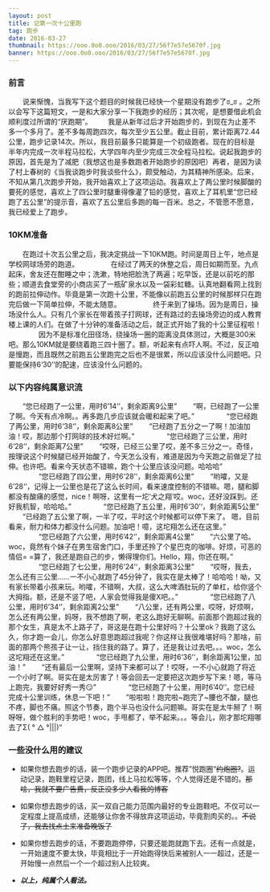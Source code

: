 ```yaml
---
layout: post
title: 记第一次十公里跑
tag: 跑步
date: 2016-03-27
thumbnail: https://ooo.0o0.ooo/2016/03/27/56f7e57e5670f.jpg
banner: https://ooo.0o0.ooo/2016/03/27/56f7e57e5670f.jpg
---
```

### 前言
　　说来惭愧，当我写下这个题目的时候我已经快一个星期没有跑步了ಠ_ಠ 。之所以会写下这篇短文，一是和大家分享一下我跑步的经历；其次呢，是想要借此机会顺利度过所谓的“厌跑期”。
    <!--more-->
　　我是从新年过后才开始跑步的，到现在为止差不多一个多月了。差不多每周跑四次，每次至少五公里。截止目前，累计距离72.44公里，跑步记录14次。所以，我目前最多只能算是一个初级跑者。现在的目标是半年内完成一次半程马拉松，大学四年内至少完成三次全程马拉松。说起我跑步的原因，首先是为了减肥（我想这也是多数跑者开始跑步的原因吧）再者，是因为读了村上春树的《当我谈跑步时我谈些什么》，颇受触动，为其精神所感染。后来，不知从第几次跑步开始，我开始喜欢上了这项运动。我喜欢上了两公里时候脚酸的要死的感觉，喜欢上了四公里时腿重得像灌了铅的感觉，喜欢上了耳机里“您已经跑了五公里”的提示音，喜欢了五公里后多跑的每一百米。总之，不管愿不愿意，我已经爱上了跑步。
### 10KM准备　
　　在跑过十次五公里之后，我决定挑战一下10KM跑。时间是周日上午，地点是学校网球场旁的跑道。
　　
　　在经过了两天的休整之后，周日如期而至。九点起床，舍友还在酣睡之中；洗漱，特地把脸洗了两遍；吃早饭，还是以前吃的那些；顺道去食堂旁的小商店买了一瓶矿泉水以及一袋彩虹糖。认真地翻看网上找到的跑前拉伸动作。毕竟是第一次跑十公里，不能像以前跑五公里的时候那样只在跑完后做一下简单拉伸，不能太随意。
　　
　　终于来到了操场。因为是周日，操场没什么人。只有几个家长在带着孩子打网球，还有路过的去操场旁边的成人教育楼上课的人们。在做了十分钟的准备活动之后，就正式开始了我的十公里征程啦！
　　
　　因为不是标准化田径场，绕操场一圈的距离没具体测过，大概是300米吧。那么10KM就是要绕着跑三四十圈了。额，听起来有点吓人啊。不过，反正咱是慢跑，而且既然之前跑五公里跑完之后也不是很累，所以应该没什么问题吧。只要能保持6‘30’‘的配速，应该没什么问题的。
### 以下内容纯属意识流
　　“您已经跑了一公里，用时6’14‘’，剩余距离9公里”
　　“啊，已经跑了一公里了啊。今天有点冷啊。。再多跑几步应该就会暖和起来了吧。”
　　
　　“您已经跑了两公里，用时6‘38‘’，剩余距离8公里”
　　“已经跑了五分之一了啊！加油加油！哎，那边那个打网球的技术好烂啊。”
　　
　　“您已经跑了三公里，用时6‘28‘’，剩余距离7公里”
　　“哎呀，已经三公里了哎，差不多三分之一。奇怪，按理说这个时候腿已经开始酸了，今天怎么没有，难道是因为今天跑之前做足了拉伸。也许吧。看来今天状态不错嘛，跑个十公里应该没问题。哈哈哈”
　　
　　“您已经跑了四公里，用时6‘28’‘，剩余距离6公里”
　　“哟嚯，又是6’28‘’，记得上一公里也是花了这么长时间，看来速度控制的不错嘛。嗯，腿和脚都没有酸痛的感觉，nice！啊呀，这里有一坨‘犬之翔’哎。woc，还好没踩到。还好我机智，哈哈哈。”
　　
　　“您已经跑了五公里，用时6‘30’‘，剩余距离5公里”
　　“已经跑了五公里了啊，一半了哎，平时这个时候都可以停下来了。 嗯，目前看来，耐力和体力都没什么问题。加油吧！噫，这坨翔怎么还在这里。”
　　
　　“您已经跑了六公里，用时6’42‘’，剩余距离4公里”
　　“六公里了哈。woc，竟然有个妹子在男生宿舍门口，手里还拎了个星巴克的咖啡。好烦，可恶的情侣= =算了，我还是跑自己的步，懒得理你们。Hello，翔，你还在啊。”
　　
　　“您已经跑了七公里，用时6‘24’‘，剩余距离3公里”
　　“哎呀，我去，怎么还有三公里……一不小心就跑了45分钟了，我实在是太棒了！哈哈哈！呦，又有家长带着小孩来玩。哟嚯，不错啊，大叔，这么大啤酒肚玩的了单杠，给你竖个大拇指。额，还是不竖了吧，人家会觉得我是傻X吧。。”
　　
　　“您已经跑了八公里，用时6’34‘’，剩余距离2公里”
　　“八公里，还有两公里，哎呀，好烦啊，怎么还有两公里，妈呀，我不想跑了啊，老这么跑好无聊啊。前面那个跑超过我的那个女生，真是太不上路子了，哥这是在跑十公里好吗？十公里ok？我跑了这么久，你才跑一会儿，你怎么好意思跑超过我呢？你这样让我很难堪好吗？那啥，前面的那两个熊孩子让一让，挡住我的路了。算了，还是我让过去吧。。。woc，怎么这坨翔还在这里。”
　　
　　“您已经跑了九公里，用时6‘36’‘，剩余距离1公里，加油！”
　　“还有最后一公里啊，坚持下来都可以了！哎呀，一不小心就跑了将近一个小时了啊。哥实在是太厉害了！等会回去一定要把这次跑步写下来！嗯，等马上跑完，我要好好秀一秀😏”
　　
　　“您已经跑了十公里，用时6’40‘’。您已经完成十公里训练，休息一下吧！”
　　”啦啦啦！跑完啦~跑完了~腰也不酸，腿也不疼，脚也不痛。照这个节奏，跑个半马也没什么问题嘛。哥实在是太牛掰了！啊呀呀，做个胜利的手势吧！woc，手甩都了，举不起来。。。等会儿，刚才那坨翔哪去了Σ( ° △ °|||)“
　　
### 一些没什么用的建议
+ 如果你想去跑步的话，装一个跑步记录的APP吧。推荐”悦跑圈“<del>约炮圈?</del>。运动记录，跑鞋里程记录，跑团，线上马拉松等等，个人觉得还是不错的。<del>那啥，我就不要广告费，反正没多少人看我的博客</del>

+ 如果你想去跑步的话，买一双自己能力范围内最好的专业跑鞋吧。不仅可以一定程度上提高成绩，还能够让你舍不得放弃这项运动，毕竟割肉买的。。<del>不说了，我去找点土来准备晚饭了</del>

+ 如果你想去跑步的话，不要跑跑停停，只要还能跑就跑下去。还有一点就是，一开始速度不要太快，毕竟相比于一开始跑得快后来被别人一一超过，还是一开始慢一点然后一个一个超过别人比较爽。

+ <b><em>以上，纯属个人看法。</em></b>
　　


